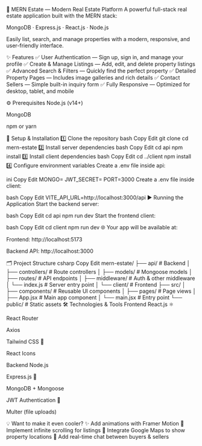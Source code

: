 🏡 MERN Estate — Modern Real Estate Platform
A powerful full-stack real estate application built with the MERN stack:

MongoDB · Express.js · React.js · Node.js

Easily list, search, and manage properties with a modern, responsive, and user-friendly interface.

✨ Features
✅ User Authentication — Sign up, sign in, and manage your profile
✅ Create & Manage Listings — Add, edit, and delete property listings
✅ Advanced Search & Filters — Quickly find the perfect property
✅ Detailed Property Pages — Includes image galleries and rich details
✅ Contact Sellers — Simple built-in inquiry form
✅ Fully Responsive — Optimized for desktop, tablet, and mobile

⚙️ Prerequisites
Node.js (v14+)

MongoDB

npm or yarn

🚀 Setup & Installation
1️⃣ Clone the repository
bash
Copy
Edit
git clone <repository-url>
cd mern-estate
2️⃣ Install server dependencies
bash
Copy
Edit
cd api
npm install
3️⃣ Install client dependencies
bash
Copy
Edit
cd ../client
npm install
4️⃣ Configure environment variables
Create a .env file inside api:

ini
Copy
Edit
MONGO=<your-mongodb-connection-string>
JWT_SECRET=<your-jwt-secret>
PORT=3000
Create a .env file inside client:

bash
Copy
Edit
VITE_API_URL=http://localhost:3000/api
▶️ Running the Application
Start the backend server:

bash
Copy
Edit
cd api
npm run dev
Start the frontend client:

bash
Copy
Edit
cd client
npm run dev
🌐 Your app will be available at:

Frontend: http://localhost:5173

Backend API: http://localhost:3000

🗂️ Project Structure
csharp
Copy
Edit
mern-estate/
├── api/                 # Backend
│   ├── controllers/     # Route controllers
│   ├── models/          # Mongoose models
│   ├── routes/          # API endpoints
│   ├── middleware/      # Auth & other middleware
│   └── index.js         # Server entry point
│
└── client/              # Frontend
    ├── src/
    │   ├── components/  # Reusable UI components
    │   ├── pages/       # Page views
    │   ├── App.jsx      # Main app component
    │   └── main.jsx     # Entry point
    └── public/          # Static assets
🛠️ Technologies & Tools
Frontend
React.js ⚛️

React Router

Axios

Tailwind CSS 🎨

React Icons

Backend
Node.js

Express.js 🚀

MongoDB + Mongoose

JWT Authentication 🔐

Multer (file uploads)

💡 Want to make it even cooler?
✨ Add animations with Framer Motion
🔄 Implement infinite scrolling for listings
📍 Integrate Google Maps to show property locations
💬 Add real-time chat between buyers & sellers


